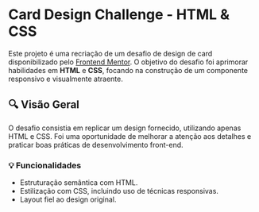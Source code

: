# Card Design Challenge - HTML & CSS  

Este projeto é uma recriação de um desafio de design de card disponibilizado pelo [Frontend Mentor](https://www.frontendmentor.io/). O objetivo do desafio foi aprimorar habilidades em **HTML** e **CSS**, focando na construção de um componente responsivo e visualmente atraente.  

## 🔍 Visão Geral  

O desafio consistia em replicar um design fornecido, utilizando apenas HTML e CSS. Foi uma oportunidade de melhorar a atenção aos detalhes e praticar boas práticas de desenvolvimento front-end.  

### 💡 Funcionalidades  
- Estruturação semântica com HTML.  
- Estilização com CSS, incluindo uso de técnicas responsivas.  
- Layout fiel ao design original.  
